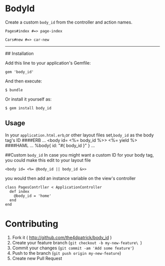# BodyId

Create a custom `body_id` from the controller and action names.

`Pages#index #=> page-index`

`Cars#new #=> car-new`
<hr>
## Installation

Add this line to your application's Gemfile:

    gem 'body_id'

And then execute:

    $ bundle

Or install it yourself as:

    $ gem install body_id

## Usage

In your `application.html.erb`,or other layout files set,`body_id` as the body tag's ID
####ERB
    ...
    </head>
        <body id= <%= body_id %>>
            <%= yield %>
        </body>
    </html>
####HAML
    ...
    %body{ id: "#{ body_id }" }
    ...

##Custom `body_id`
In case you might want a custom ID for your body tag, you could make this edit to your layout file

    <body id= <%= @body_id || body_id &>>

you would then add an instance variable on the view's controller

    class PagesContrller < ApplicationController
      def index
        @body_id = 'home'
      end
    end
# Contributing

1. Fork it ( http://github.com/the4dpatrick/body_id )
2. Create your feature branch (`git checkout -b my-new-feature\
`)
3. Commit your changes (`git commit -am 'Add some feature'`)
4. Push to the branch (`git push origin my-new-feature`)
5. Create new Pull Request
